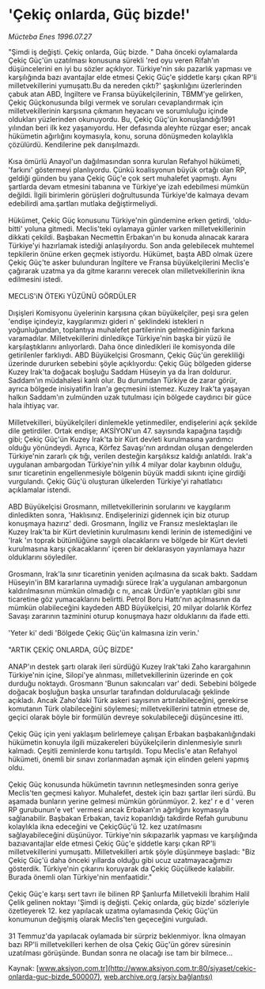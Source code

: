 # 'Çekiç onlarda, Güç bizde!'

*Mücteba Enes 1996.07.27*

<div class="pNewsDetailMainContent" itemprop="articleBody">
 "Şimdi iş değişti. Çekiç onlarda, Güç bizde. " Daha önceki oylamalarda Çekiç Güç'ün uzatılması konusuna sürekli 'red oyu veren Rifah'ın düşüncelerini en iyi bu sözler açıklıyor. Türkiye'nin sıkı pazarlık yapması ve karşılığında bazı avantajlar elde etmesi Çekiç Güç'e şiddetle karşı çıkan RP'li milletvekillerini yumuşattı.Bu da nereden çıktı?' şaşkınlığını üzerlerinden çabuk atan ABD, İngiltere ve Fransa büyükelçilerinin, TBMM'ye gelirken, Çekiç Güçkonusunda bilgi vermek ve soruları cevaplandırmak için milletvekillerinin karşısına çıkmanın heyacanı ve sorumluluğu içinde oldukları yüzlerinden okunuyordu. Bu, Çekiç Güç'ün konuşlandığı1991 yılından beri ilk kez yaşanıyordu. Her defasında aleyhte rüzgar eser; ancak hükümetin ağırlığını koymasıyla, konu, soruna dönüşmeden kolaylıkla çözülürdü. Kendilerine pek danışılmazdı.
 <br/>
 <br/>
 Kısa ömürlü Anayol'un dağılmasından sonra kurulan Refahyol hükümeti, 'farkını' göstermeyi planlıyordu. Çünkü koalisyonun büyük ortağı olan RP, geldiği günden bu yana Çekiç Güç'e çok sert muhalefet yapmıştı. Aynı şartlarda devam etmesini tabanına ve Türkiye'ye izah edebilmesi mümkün değildi. İlgili birimlerin görüşleri doğrultusunda Türkiye'de kalmaya devam edebilirdi ama.şartları mutlaka değiştirmeliydi.
 <br/>
 <br/>
 Hükümet, Çekiç Güç konusunu Türkiye'nin gündemine erken getirdi, 'oldu-bitti' yoluna gitmedi. Meclis'teki oylamaya günler varken milletvekillerinin dikkati çekildi. Başbakan Necmettin Erbakan'ın bu konuda alınacak karara Türkiye'yi hazırlamak istediği anlaşılıyordu. Son anda gelebilecek muhtemel tepkilerin önüne erken geçmek istiyordu. Hükümet, başta ABD olmak üzere Çekiç Güç'te asker bulunduran İngiltere ve Fransa büyükelçilerini Meclis'e çağırarak uzatma ya da gitme kararını verecek olan milletvekillerinin ikna edilmesini istedi.
 <br/>
 <br/>
 MECLiS'iN ÖTEKi YÜZÜNÜ GÖRDÜLER
 <br/>
 <br/>
 Dışişleri Komisyonu üyelerinin karşısına çıkan büyükelçiler, peşi sıra gelen 'endişe içindeyiz, kaygılarımızı gideri n' şeklindeki istekleri n yoğunluğundan, toplantıya muhalefet partilerinin gelmediğinin farkına varamadılar. Milletvekillerini dinledikçe Türkiye'nin başka bir yüzü ile karşılaştıklarını anlıyorlardı. Daha önce dinledikleri ile komisyonda dile getirilenler farklıydı. ABD Büyükelçisi Grosmann, Çekiç Güç'ün gerekliliği üzerinde dururken sebebini şöyle açıklıyordu: Çekiç Güç bölgeden giderse Kuzey Irak'ta doğacak boşluğu Saddam Hüseyin ya da İran doldurur. Saddam'ın müdahalesi kanlı olur. Bu durumdan Türkiye de zarar görür, ayrıca bölgede inisiyatifin İran'a geçmesini istemez. Kuzey Irak'ta yaşayan halkın Saddam'ın zulmünden uzak tutulması için bölgede caydırıcı bir güce hala ihtiyaç var.
 <br/>
 <br/>
 Milletvekilleri, büyükelçileri dinlemekle yetinmediler, endişelerini açık şekilde dile getirdiler. Ortak endişe; AKSİYON'un 47. sayısında kapağına taşıdığı gibi; Çekiç Güç'ün Kuzey Irak'ta bir Kürt devleti kurulmasına yardımcı olduğu yönündeydi. Ayrıca, Körfez Savaşı'nın ardından oluşan dengelerden Türkiye'nin zararlı çık tığı, verilen desteğin karşılıksız kaldığı anlatıldı. Irak'a uygulanan ambargodan Türkiye'nin yıllık 4 milyar dolar kaybının olduğu, sınır ticaretinin engellenmesiyle bölgenin büyük maddi sıkıntı içine girdiği vurgulandı. Çekiç Güç'ü oluşturan ülkelerden Türkiye'yi rahatlatıcı açıklamalar istendi.
 <br/>
 <br/>
 ABD Büyükelçisi Grosmann, milletvekillerinin sorularını ve kaygılarım dinledikten sonra, 'Haklısınız. Endişelerinizi gidennek için biz oturup konuşmaya hazırız' dedi. Grosmann, İngiliz ve Fransız meslektaşları ile Kuzey Irak'ta bir Kürt devletinin kurulmasını kendi lerinin de istemediğini ve 'Irak 'ın toprak bütünlüğüne saygılı olacaklarını ve bölgede bir Kürt devleti kurulmasına karşı çıkacaklarını' içeren bir deklarasyon yayınlamaya hazır olduklarını söylediler.
 <br/>
 <br/>
 Grosmann, Irak'la sınır ticaretinin yeniden açılmasına da sıcak baktı. Saddam Hüseyin'in BM kararlarına uymadığı sürece Irak'a uygulanan ambargonun kaldırılmasının mümkün olmadığı c nı, ancak Ürdün'e yaptıkları gibi sınır ticaretine göz yumacaklarını belirtti. Petrol Boru Hattı'nın açılmasının da mümkün olabileceğini kaydeden ABD Büyükelçisi, 20 milyar dolarlık Körfez Savaşı zararının tazminini oturup konuşmaya hazır olduklarını da ifade etti.
 <br/>
 <br/>
 'Yeter ki' dedi 'Bölgede Çekiç Güç'ün kalmasına izin verin.'
 <br/>
 <br/>
 "ARTIK ÇEKİÇ ONLARDA, GÜÇ BİZDE"
 <br/>
 <br/>
 ANAP'ın destek şartı olarak ileri sürdüğü Kuzey Irak'taki Zaho karargahının Türkiye'nin içine, Silopi'ye alınması, milletvekillerinin üzerinde en çok durduğu noktaydı. Grosmann 'Bunun sakıncaları var' dedi. Sebebini bölgede doğacak boşluğun başka unsurlar tarafından doldurulacağı şeklinde açıkladı. Ancak Zaho'daki Türk askeri sayısının artırılabileceğini, gerekirse komutanın Türk olabileceğini söylemesi; milletvekillerini tatmin etmese de, geçici olarak böyle bir formülün devreye sokulabileceği düşüncesine itti.
 <br/>
 <br/>
 Çekiç Güç için yeni yaklaşım belirlemeye çalışan Erbakan başbakanlığındaki hükümetin konuyla ilgili müzakereleri büyükelçilerin dinlenmesiyle sınırlı kalmadı. Çeşitli zeminlerde konu tartışıldı. Topu Meclis'e atan Refahyol hükümeti, önemli bir sınavı zorlanmadan aşmak için elinden geleni yapmış oldu.
 <br/>
 <br/>
 Çekiç Güç konusunda hükümetin tavrının netleşmesinden sonra geriye Meclis'ten geçmesi kalıyor. Muhalefet, destek için bazı şartlar ileri sürdü. Bu aşamada bunların yerine gelmesi mümkün görünmüyor. 2. kez' r e d ' veren RP gurubunun'e vet' vermesi ancak Erbakan'ın ağırlığını koymasıyla sağlanabilir. Başbakan Erbakan, taviz koparıldığı takdirde Refah gurubunu kolaylıkla ikna edeceğini ve ÇekiçGüç'ü 12. kez uzatılmasını sağlayabileceğini düşünüyor. Türkiye'nin sıkıpazarlık yapması ve karşılığında bazıavantajlar elde etmesi Çekiç Güç'e şiddetle karşı çıkan RP'li milletvekilIerini yumuşattı. Milletvekilleri artık şöyle düşünmeye başladı: "Biz Çekiç Güç'ü daha önceki yıllarda olduğu gibi ucuz uzatmayacağımızı gösterdik. Türkiye'nin çıkarını koruyarak da Çekiç Güçülkede kalabilir. Burada önemli olan Türkiye'nin menfaatidir."
 <br/>
 <br/>
 Çekiç Güç'e karşı sert tavrı ile bilinen RP Şanlıurfa Milletvekili İbrahim Halil Çelik gelinen noktayı 'Şimdi iş değişti. Çekiç onlarda, güç bizde' sözleriyle özetleyerek 12. kez yapılacak uzatma oylamasında Çekiç Güç'ün konumunun değişmiş olarak Meclis'ten geçeceğini vurguladı.
 <br/>
 <br/>
 31 Temmuz'da yapılacak oylamada bir sürpriz beklenmiyor. İkna olmayan bazı RP'li milletvekilleri kerhen de olsa Çekiç Güç'ün görev süresinin uzatılması görüşünde. Bundan sonra ne olacağı ise tam bir bilmece...
 <br/>
</div>


Kaynak: [www.aksiyon.com.tr](http://www.aksiyon.com.tr:80/siyaset/cekic-onlarda-guc-bizde_500007), [web.archive.org (arşiv bağlantısı)](http://web.archive.org/web/20150831012904/http://www.aksiyon.com.tr:80/siyaset/cekic-onlarda-guc-bizde_500007)
